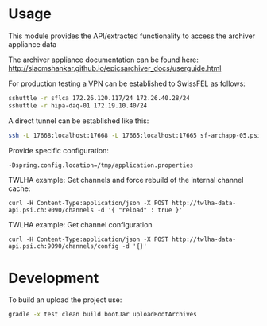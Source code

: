 # Usage

This module provides the API/extracted functionality to access the archiver appliance data

The archiver appliance documentation can be found here: http://slacmshankar.github.io/epicsarchiver_docs/userguide.html

For production testing a VPN can be established to SwissFEL as follows:
```bash
sshuttle -r sflca 172.26.120.117/24 172.26.40.28/24
sshuttle -r hipa-daq-01 172.19.10.40/24
```

A direct tunnel can be established like this:
```bash
ssh -L 17668:localhost:17668 -L 17665:localhost:17665 sf-archapp-05.psi.ch
```


Provide specific configuration:
```bash
-Dspring.config.location=/tmp/application.properties
```


TWLHA example: Get channels and force rebuild of the internal channel cache:
```
curl -H Content-Type:application/json -X POST http://twlha-data-api.psi.ch:9090/channels -d '{ "reload" : true }'
```

TWLHA example: Get channel configuration
```
curl -H Content-Type:application/json -X POST http://twlha-data-api.psi.ch:9090/channels/config -d '{}'
```

# Development

To build an upload the project use:
```bash
gradle -x test clean build bootJar uploadBootArchives
```